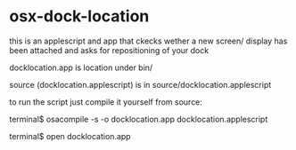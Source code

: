 osx-dock-location
=================

this is an applescript and app that ckecks wether a new screen/ display has been attached and asks for repositioning of your dock

docklocation.app is location under bin/

source (docklocation.applescript) is in source/docklocation.applescript

to run the script just compile it yourself from source:

terminal$ osacompile -s -o docklocation.app docklocation.applescript

terminal$ open docklocation.app
